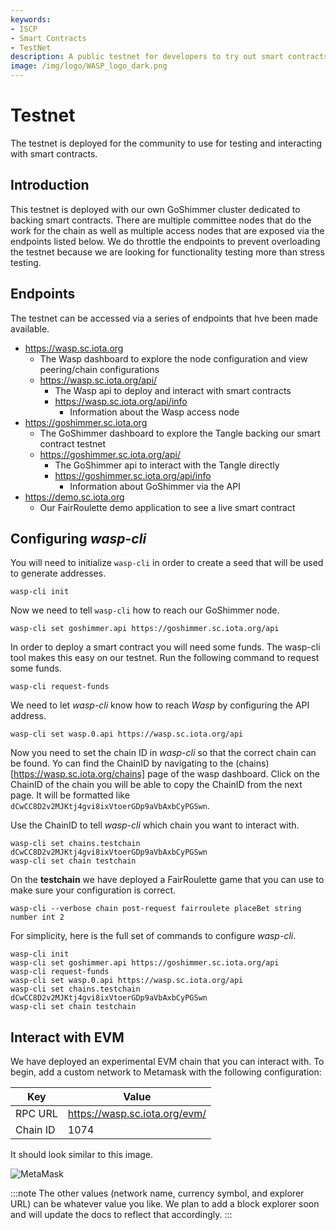 ```yaml
---
keywords:
- ISCP
- Smart Contracts
- TestNet
description: A public testnet for developers to try out smart contracts 
image: /img/logo/WASP_logo_dark.png
---
```


# Testnet

The testnet is deployed for the community to use for testing and interacting with smart contracts. 

## Introduction

This testnet is deployed with our own GoShimmer cluster dedicated to backing smart contracts. There are multiple committee nodes that do the work for the chain as well as multiple access nodes that are exposed via the endpoints listed below. We do throttle the endpoints to prevent overloading the testnet because we are looking for functionality testing more than stress testing. 

<!--
  1. Talk about what the testnet is for
  2. List the available endpoints
  3. Have examples of deploying and interacting with a smart contract
-->

## Endpoints

The testnet can be accessed via a series of endpoints that hve been made available. 

- https://wasp.sc.iota.org
  - The Wasp dashboard to explore the node configuration and view peering/chain configurations
  - https://wasp.sc.iota.org/api/
    - The Wasp api to deploy and interact with smart contracts
    - https://wasp.sc.iota.org/api/info
      - Information about the Wasp access node
- https://goshimmer.sc.iota.org
  - The GoShimmer dashboard to explore the Tangle backing our smart contract testnet
  - https://goshimmer.sc.iota.org/api/
    - The GoShimmer api to interact with the Tangle directly
    - https://goshimmer.sc.iota.org/api/info
      - Information about GoShimmer via the API
- https://demo.sc.iota.org
  - Our FairRoulette demo application to see a live smart contract

## Configuring _wasp-cli_

You will need to initialize `wasp-cli` in order to create a seed that will be used to generate addresses.

```
wasp-cli init
```

Now we need to tell `wasp-cli` how to reach our GoShimmer node.

```
wasp-cli set goshimmer.api https://goshimmer.sc.iota.org/api
```

In order to deploy a smart contract you will need some funds. The wasp-cli tool makes this easy on our testnet. Run the following command to request some funds.

```
wasp-cli request-funds
```

We need to let _wasp-cli_ know how to reach _Wasp_ by configuring the API address.

```
wasp-cli set wasp.0.api https://wasp.sc.iota.org/api
```

Now you need to set the chain ID in _wasp-cli_ so that the correct chain can be found. Yo can find the ChainID by navigating to the (chains)[https://wasp.sc.iota.org/chains] page of the wasp dashboard. Click on the ChainID of the chain you will be able to copy the ChainID from the next page. It will be formatted like `dCwCC8D2v2MJKtj4gvi8ixVtoerGDp9aVbAxbCyPGSwn`. 

Use the ChainID to tell _wasp-cli_ which chain you want to interact with. 

```
wasp-cli set chains.testchain dCwCC8D2v2MJKtj4gvi8ixVtoerGDp9aVbAxbCyPGSwn
wasp-cli set chain testchain
```

On the __testchain__ we have deployed a FairRoulette game that you can use to make sure your configuration is correct.

```
wasp-cli --verbose chain post-request fairroulete placeBet string number int 2
```

For simplicity, here is the full set of commands to configure _wasp-cli_.

```
wasp-cli init
wasp-cli set goshimmer.api https://goshimmer.sc.iota.org/api
wasp-cli request-funds
wasp-cli set wasp.0.api https://wasp.sc.iota.org/api
wasp-cli set chains.testchain dCwCC8D2v2MJKtj4gvi8ixVtoerGDp9aVbAxbCyPGSwn
wasp-cli set chain testchain
```

## Interact with EVM

We have deployed an experimental EVM chain that you can interact with. To begin, add a custom network to Metamask with the following configuration:

| Key | Value |
| --- | ----- |
| RPC URL | https://wasp.sc.iota.org/evm/ |
| Chain ID | 1074 |

It should look similar to this image. 

![MetaMask](/img/metamask_testnet.png)

:::note
The other values (network name, currency symbol, and explorer URL) can be whatever value you like. We plan to add a block explorer soon and will update the docs to reflect that accordingly.
:::